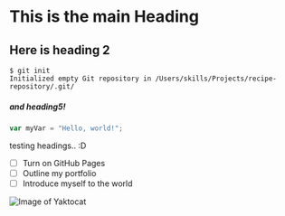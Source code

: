 # This is the main Heading
## Here is heading 2
```
$ git init
Initialized empty Git repository in /Users/skills/Projects/recipe-repository/.git/
```
##### and heading5!
``` javascript
var myVar = "Hello, world!";
```

testing headings.. :D

- [ ] Turn on GitHub Pages
- [ ] Outline my portfolio
- [ ] Introduce myself to the world

![Image of Yaktocat](https://octodex.github.com/images/yaktocat.png)

